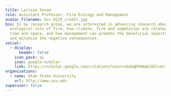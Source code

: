 ```yaml
---
title: Larissa Yocom
role: Assistant Professor, Fire Ecology and Management
avatar_filename: dsc_0229_credit.jpg
bio: In my research group, we are interested in advancing research about the
  ecological role of fire, how climate, fire and vegetation are related over
  time and space, and how management can promote the beneficial aspects of fire
  and minimize the negative consequences.
social:
  - display:
      header: false
    icon_pack: ai
    icon: google-scholar
    link: https://scholar.google.com/citations?user=xbaUqHYAAAAJ&hl=en
organizations:
  - name: Utah State University
    url: http://www.usu.edu
superuser: false
---
```

